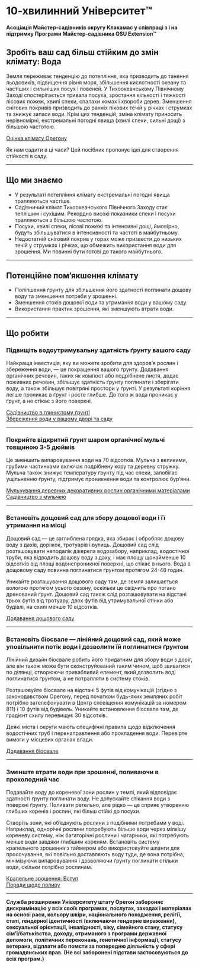 # 10-хвилинний Університет™

**Асоціація Майстер-садівників округу Клакамас у співпраці з і на підтримку Програми Майстер-садівника OSU Extension™**

## Зробіть ваш сад більш стійким до змін клімату: Вода

Земля переживає тенденцію до потепління, яка призводить до танення льодовиків, підвищення рівня моря, збільшення кислотності океану та частіших і сильніших посух і повеней. У Тихоокеанському Північному Заході спостерігається тривала посуха, зростання кількості і тяжкості лісових пожеж, хвилі спеки, спалахи комах і хвороби дерев. Зменшення снігових покривів призводить до ранніх пікових течій у річках і струмках та знижує запаси води. Крім цих тенденцій, зміна клімату приносить нерівномірні, екстремальні погодні явища (хвилі спеки, сильні дощі) з більшою частотою.

[Оцінка клімату Орегону](https://blogs.oregonstate.edu/occri/oregon-climate-assessments/)

Як нам садити в ці часи? Цей посібник пропонує ідеї для створення стійкості в саду.

---

## Що ми знаємо

- У результаті потепління клімату екстремальні погодні явища трапляються частіше.
- Садівничий клімат Тихоокеанського Північного Заходу стає теплішим і сухішим. Рекордно високі показники спеки і посухи трапляються з більшою частотою.
- Посухи, хвилі спеки, лісові пожежі та інтенсивні дощі, ймовірно, будуть збільшуватися в інтенсивності та частоті в майбутньому.
- Недостатній сніговий покрив у горах може призвести до низьких течій у струмках і річках, що обмежить використання води для зрошення. Ми повинні бути готові до такого майбутнього.

---

## Потенційне пом’якшення клімату

- Поліпшення ґрунту для збільшення його здатності поглинати дощову воду та зменшення потреби у зрошенні.
- Зменшення стоків дощової води та утримання води у вашому саду.
- Використання практик зрошення, які зменшують втрати води.

---

## Що робити

### Підвищіть водоутримувальну здатність ґрунту вашого саду

Найкраща інвестиція, яку ви можете зробити для здоров’я рослин і збереження води, — це покращення вашого ґрунту. Додавання органічних речовин, таких як компост або подрібнене листя, додає поживних речовин, збільшує здатність ґрунту поглинати і зберігати воду, а також збільшує повітряні простори у ґрунті. У результаті коріння легше проникає в ґрунт і росте глибше. До того ж вода проникає у ґрунт, а не стікає з його поверхні.

[Садівництво в глинистому ґрунті](https://cmastergardeners.files.wordpress.com/2022/02/gardening-in-clay-soil.pdf)  
[Збереження води у вашому дворі та саду](https://catalog.extension.oregonstate.edu/sites/catalog/files/project/pdf/em9125.pdf)

---

### Покрийте відкритий ґрунт шаром органічної мульчі товщиною 3-5 дюймів

Це зменшить випаровування води на 70 відсотків. Мульча з великими, грубими частинками включає подрібнену кору та деревну стружку. Мульча також знижує температуру ґрунту під час спеки, запобігає ущільненню ґрунту, підтримує проникнення води та контролює бур’яни.

[Мульчування деревних декоративних рослин органічними матеріалами](https://catalog.extension.oregonstate.edu/sites/catalog/files/project/pdf/ec1629.pdf)  
[Садівництво з мульчею](https://cmastergardeners.files.wordpress.com/2022/02/gardening-with-mulch.pdf)

---

### Встановіть дощовий сад для збору дощової води і її утримання на місці

Дощовий сад — це заглиблена грядка, яка збирає і обробляє дощову воду з дахів, доріжок, тротуарів і вулиць. Дощовий сад слід розташовувати неподалік джерела водозабору, наприклад, водостічної труби, яка відводить дощову воду з даху, і має площу щонайменше 10 відсотків від площі водонепроникної поверхні, що стікає в нього. Вода в дощовому саду повинна поглинатися ґрунтом протягом 24-48 годин.

Уникайте розташування дощового саду там, де земля залишається вологою протягом усього сезону, оскільки це свідчить про погано дренований ґрунт. Дощовий сад також слід розташовувати на відстані трьох футів від тротуару, двох футів від утримувальної стінки або будівлі, на схилі менше 10 відсотків.

[Додавання дощового саду](https://cmastergardeners.files.wordpress.com/2023/04/adding-a-rain-garden.pdf)

---

### Встановіть біосвале — лінійний дощовий сад, який може уповільнити потік води і дозволити їй поглинатися ґрунтом

Лінійний дизайн біосвале робить його придатним для збору води з доріг, але він також може бути сконструйований таким чином, щоб звиватися по ділянці, створюючи привабливий елемент, який дозволить воді поглинатися ґрунтом, а не потрапляти в систему стоків.

Розташовуйте біосвале на відстані 5 футів від комунікацій (згідно з законодавством Орегону, перед початком будь-яких земляних робіт потрібно зателефонувати в Центр сповіщення комунікацій за номером 811) і 10 футів від будівель. Уникайте встановлення біосвале там, де градієнт схилу перевищує 30 відсотків.

Деякі міста і округи мають специфічні правила щодо відключення водостічних труб і перенаправлення або прокладення води. Перевірте вимоги у місцевих органах влади.

[Додавання біосвале](https://cmastergardeners.files.wordpress.com/2023/04/adding-a-bioswale.pdf)

---

### Зменште втрати води при зрошенні, поливаючи в прохолодний час

Подавайте воду до кореневої зони рослин у темпі, який відповідає здатності ґрунту поглинати воду. Не допускайте стікання води з поверхні ґрунту. Поливати ретельно, але рідко — це сприяє утворенню глибших коренів і рослин, які більш стійкі до посухи.

Створіть зони, які об’єднують рослини з подібними потребами у воді. Наприклад, однорічні рослини потребують більше води через мілкішу кореневу систему, ніж багаторічні рослини і чагарники, які потребують менше води завдяки глибшим кореням. Встановіть систему крапельного зрошення з таймером або використовуйте шланги для просочування, які повільно доставляють воду туди, де вона потрібна, мінімізуючи випаровування і дозволяючи ґрунту поглинати стільки води, скільки потрібно рослинам.

[Крапельне зрошення: Вступ](https://extension.oregonstate.edu/catalog/pub/em8782-s)  
[Поради щодо поливу](https://cmastergardeners.files.wordpress.com/2022/02/watering-tips.pdf)

---

**Служба розширення Університету штату Орегон забороняє дискримінацію у всіх своїх програмах, послугах, заходах і матеріалах на основі раси, кольору шкіри, національного походження, релігії, статі, гендерної ідентичності (включаючи гендерне вираження), сексуальної орієнтації, інвалідності, віку, сімейного стану, статусу сім’ї/батьківства, доходу, отриманого з програми державної допомоги, політичних переконань, генетичної інформації, статусу ветерана, відплати або помсти за попередню діяльність у сфері громадянських прав. (Не всі заборонені підстави застосовуються до всіх програм.)**